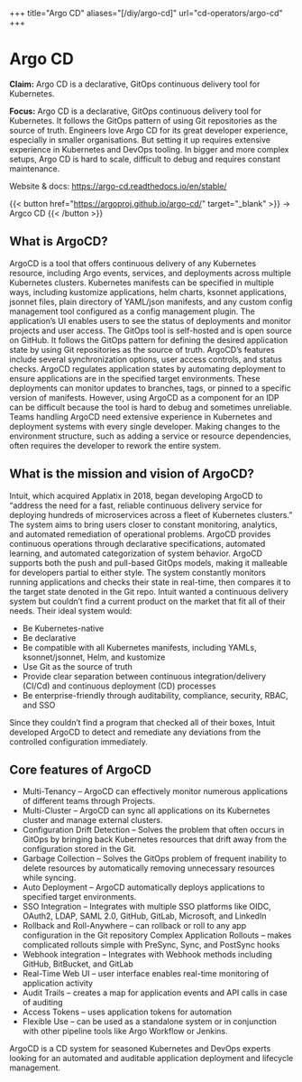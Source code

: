 +++
title="Argo CD"
aliases="[/diy/argo-cd]"
url="cd-operators/argo-cd"
+++

# Argo CD

**Claim:** Argo CD is a declarative, GitOps continuous delivery tool for Kubernetes.


**Focus:** Argo CD is a declarative, GitOps continuous delivery tool for Kubernetes. It follows the GitOps pattern of using Git repositories as the source of truth. Engineers love Argo CD for its great developer experience, especially in smaller organisations. But setting it up requires extensive experience in Kubernetes and DevOps tooling. In bigger and more complex setups, Argo CD is hard to scale, difficult to debug and requires constant maintenance.

Website & docs: https://argo-cd.readthedocs.io/en/stable/

{{< button href="https://argoproj.github.io/argo-cd/" target="_blank" >}}
-> Argco CD
{{< /button >}}

## What is ArgoCD? ##
ArgoCD is a tool that offers continuous delivery of any Kubernetes resource, including Argo events, services, and deployments across multiple Kubernetes clusters.
Kubernetes manifests can be specified in multiple ways, including kustomize applications, helm charts, ksonnet applications, jsonnet files, plain directory of YAML/json manifests, and any custom config management tool configured as a config management plugin.
The application’s UI enables users to see the status of deployments and monitor projects and user access. The GitOps tool is self-hosted and is open source on GitHub. It follows the GitOps pattern for defining the desired application state by using Git repositories as the source of truth. ArgoCD’s features include several synchronization options, user access controls, and status checks. 
ArgoCD regulates application states by automating deployment to ensure applications are in the specified target environments. These deployments can monitor updates to branches, tags, or pinned to a specific version of manifests.
However, using ArgoCD as a component for an IDP can be difficult because the tool is hard to debug and sometimes unreliable. Teams handling ArgoCD need extensive experience in Kubernetes and deployment systems with every single developer. Making changes to the environment structure, such as adding a service or resource dependencies, often requires the developer to rework the entire system.
## What is the mission and vision of ArgoCD? ##
Intuit, which acquired Applatix in 2018, began developing ArgoCD to “address the need for a fast, reliable continuous delivery service for deploying hundreds of microservices across a fleet of Kubernetes clusters.” 
The system aims to bring users closer to constant monitoring, analytics, and automated remediation of operational problems. ArgoCD provides continuous operations through declarative specifications, automated learning, and automated categorization of system behavior.
ArgoCD supports both the push and pull-based GitOps models, making it malleable for developers partial to either style. The system constantly monitors running applications and checks their state in real-time, then compares it to the target state denoted in the Git repo.
Intuit wanted a continuous delivery system but couldn’t find a current product on the market that fit all of their needs. Their ideal system would:
- Be Kubernetes-native
- Be declarative 
- Be compatible with all Kubernetes manifests, including YAMLs, ksonnet/jsonnet, Helm, and kustomize
- Use Git as the source of truth
- Provide clear separation between continuous integration/delivery (CI/Cd) and continuous deployment (CD) processes
- Be enterprise-friendly through auditability, compliance, security, RBAC, and SSO

Since they couldn’t find a program that checked all of their boxes, Intuit developed ArgoCD to detect and remediate any deviations from the controlled configuration immediately.

## Core features of ArgoCD ##

- Multi-Tenancy – ArgoCD can effectively monitor numerous applications of different teams through Projects. 
- Multi-Cluster – ArgoCD can sync all applications on its Kubernetes cluster and manage external clusters.
- Configuration Drift Detection – Solves the problem that often occurs in GitOps by bringing back Kubernetes resources that drift away from the configuration stored in the Git.
- Garbage Collection – Solves the GitOps problem of frequent inability to delete resources by automatically removing unnecessary resources while syncing.
- Auto Deployment – ArgoCD automatically deploys applications to specified target environments.
- SSO Integration – Integrates with multiple SSO platforms like OIDC, OAuth2, LDAP, SAML 2.0, GitHub, GitLab, Microsoft, and LinkedIn
- Rollback and Roll-Anywhere – can rollback or roll to any app configuration in the Git repository 
Complex Application Rollouts – makes complicated rollouts simple with PreSync, Sync, and PostSync hooks
- Webhook integration – Integrates with Webhook methods including GitHub, BitBucket, and GitLab
- Real-Time Web UI – user interface enables real-time monitoring of application activity
- Audit Trails – creates a map for application events and API calls in case of auditing
- Access Tokens – uses application tokens for automation
- Flexible Use – can be used as a standalone system or in conjunction with other pipeline tools like Argo Workflow or Jenkins.

ArgoCD is a CD system for seasoned Kubernetes and DevOps experts looking for an automated and auditable application deployment and lifecycle management.

